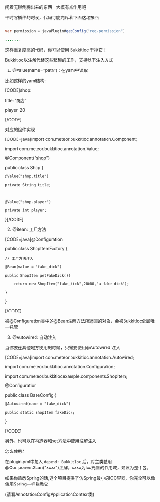 闲着无聊倒腾出来的东西，大概有点作用吧



平时写插件的时候，代码可能充斥着下面这坨东西



``` java

var permission = javaPlugin#getConfig("req-permission")

.......

```



这样重复度高的代码，你可以使用 BukkitIoc 干掉它！

BukkitIoc以注解代替这些繁琐的工作，支持以下注入方式



1. @Value(name="path") : 在yaml中读取



比如这样的yaml结构:

[CODE]shop:

  title: '商店'

  player: 20

[/CODE]

对应的组件实现



[CODE=java]import com.meteor.bukkitioc.annotation.Component;

import com.meteor.bukkitioc.annotation.Value;



@Component("shop")

public class Shop {



    @Value("shop.title")

    private String title;



    @Value("shop.player")

    private int player;

}[/CODE]



2. @Bean: 工厂方法



[CODE=java]@Configuration

public class ShopItemFactory {



    // 工厂方法注入

    @Bean(value = "fake_dick")

    public ShopItem getFakeDick(){

        return new ShopItem("fake_dick",20000,"a fake dick");

    }



}

[/CODE]



被@Configuration类中的@Bean注解方法所返回的对象，会被BukkitIoc全局唯一托管



3. @Autowired: 自动注入



当你要在其他地方使用的时候，只需要使用@Autowired 注入

[CODE=java]import com.meteor.bukkitioc.annotation.Autowired;

import com.meteor.bukkitioc.annotation.Configuration;

import com.meteor.bukkitiocexample.components.ShopItem;



@Configuration

public class BaseConfig {

    @Autowired(name = "fake_dick")

    public static ShopItem fakeDick;

}

[/CODE]



另外，也可以在构造器和set方法中使用注解注入



怎么使用?



在plugin.yml中加入 `depend: BukkitIoc` 后，对主类使用@ComponentScan("xxxx")注解，xxxx为ioc托管的作用域，建议为整个包。



如果你熟悉Spring的话,这个项目提供了仿Spring最小的IOC容器，你完全可以像使用Spring一样熟悉它

(请看AnnotationConfigApplicationContext类)
